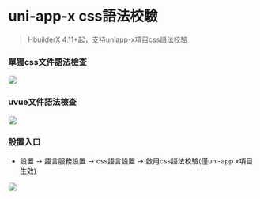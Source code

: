 # uni-app-x css語法校驗

> HbuilderX 4.11+起，支持uniapp-x項目css語法校驗

### 單獨css文件語法檢查
<div>
  <img src="https://web-ext-storage.dcloud.net.cn/hx/uniappxlint/csslint-zh1.png" style="border:1px solid #eee; border-radius: 5px;"/>
</div>

### uvue文件語法檢查
<div>
  <img src="https://web-ext-storage.dcloud.net.cn/hx/uniappxlint/css-vue-lint-zh1.png" style="border:1px solid #eee; border-radius: 5px;"/>
</div>

### 設置入口
* 設置 -> 語言服務設置 -> css語言設置 -> 啟用css語法校驗(僅uni-app x項目生效)

<div>
  <img src="https://web-ext-storage.dcloud.net.cn/hx/uniappxlint/cssSetting-zh.png" style="border:1px solid #eee; border-radius: 5px;"/>
</div>